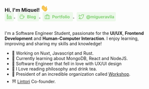 ### Hi, I'm Miguel! <img src="https://raw.githubusercontent.com/MiguelRAvila/MiguelRAvila/master/img/profile/wave.gif" width="24px">

<p style="margin: -20px 0 30px">
  <a href="https://www.linkedin.com/in/migueravila/" target="_blank" style='margin-right:0px'>
    <img align="center" src="https://github.com/migueravila/migueravila/blob/main/assets/Linkedin.png" alt="linkedin" height="30px" width="30px" />
  </a>
  &nbsp;
   <a href="https://mavila.hashnode.dev/" target="_blank" style='margin-right:0px'>
    <img align="center" src="https://github.com/migueravila/migueravila/blob/main/assets/Blog.png" alt="blog" height="30px"  />
  </a>
  &nbsp;
      <a href="http://miguelravila.me/" target="_blank" style='margin-right:0px'>
    <img align="center" src="https://github.com/migueravila/migueravila/blob/main/assets/Portfolio.png" alt="linkedin" height="30px"  />
  </a>
  &nbsp;
  <a href="https://twitter.com/migueravila" target="_blank">
    <img align="center" src="https://github.com/migueravila/migueravila/blob/main/assets/Twitter.png" alt="email" height="30px"/>
  </a>
</p>

I'm a Software Engineer Student, passionate for the **UI/UX**, **Frontend Development** and **Human-Computer Interaction**. I enjoy learning, improving and sharing my skills and knowledge!

- 🚀 Working on Nuxt, Javascript and Rust.
- 🌱 Currently learning about MongoDB, React and NodeJS.
- 🎨 Software Engineer that fell in love with UX/UI design
- 🍵 I Love reading philosophy and drink tea.
- 🌟 President of an incredible organization called [Workshop](https://github.com/HeyWorkshop).
- ⛩️ [Lintori](https://lintori.vercel.app) Co-founder.
